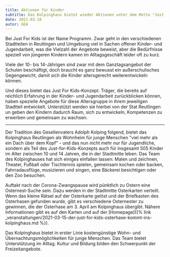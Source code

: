 ```yaml
---
title: Aktionen für Kinder
subtitle: Das Kolpinghaus bietet wieder Aktionen unter dem Motto "Just for Kids" für Zehn- bis 15-Jährige an
date: 2021-03-18
autor: GEA
---
```


<!--mehr-->

Bei Just For Kids ist der Name Programm. Zwar geht in den verschiedenen Stadtteilen in Reutlingen und Umgebung viel in Sachen offener Kinder- und Jugendarbeit, was die Vielzahl der Angebote beweist, aber die Bedürfnisse speziell von jüngeren Kindern kamen im Alltagsgeschäft leider oft zu kurz.

Viele der 10- bis 14-Jährigen sind zwar mit dem Ganztagsangebot der Schulen beschäftigt, doch braucht es ganz bewusst ein außerschulisches Gegengewicht, damit sich die Kinder altersgerecht weiterentwickeln können.

Und dieses bietet das Just For Kids-Konzept. Träger, die bereits auf reichlich Erfahrung in der Kinder- und Jugendarbeit zurückblicken können, haben spezielle Angebote für diese Altersgruppe in ihrem jeweiligen Stadtteil entwickelt. Unterstützt werden sie hierbei von der Stat Reutlingen un geben den Kindern dadurch Raum, sich zu entwickeln, Kompetenzen zu erwerben und gemeinsam zu wachsen.

---

Der Tradition des Gesellenvaters Adolph Kolping folgend, bietet das Kolpinghaus Reutlingen als Wohnheim für junge Menschen "viel mehr als ein Dach über dem Kopf" - und das nun nicht mehr nur für Jugendliche, sondern als Teil des Just-for-Kids-Konzepts auch für insgesamt 505 Kinder im Alter zwischen 10 und 14 Jahren, die in der Stadtmitte leben. Das Team des Kolpinghauses hat sich einiges einfallen lassen: Malen und zeichnen, Theater, Fußball oder Tischtennis spielen, gemeinsam kochen oder backen, Fahrradausflüge, musizieren und singen, eine Bäckerei besichtigen oder den Zoo besuchen.

Auftakt nach der Corona-Zwangspause wird pünktlich zu Ostern eine Osternest-Suche sein. Dazu werden in der Stadtmitte Osterkarten verteilt. Wenn das kleine Rätsel auf der Osterkarte gelöst und der Briefkasten des Osterhasen gefunden wurde, gibt es verschiedene Osternester zu gewinnen, die der Osterhase am 3. April am Kolpinghaus übergibt. Nähere Informationen gibt es auf den Karten und auf der [Homepage]({% link _veranstaltungen/2021-03-15-der-just-for-kids-osterhase-kommt-ins-kolpinghaus.md %}).

Das Kolpinghaus bietet in erster Linie kostengünstige Wohn- und Übernachtungsmöglichkeiten für junge Menschen. Das Team bietet Unterstützung im Alltag. Kultur und Bildung bilden den Schwerpunkt der Freizeitangebote.

